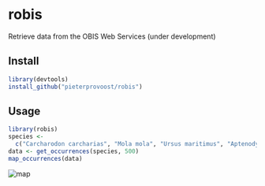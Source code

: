 # robis

Retrieve data from the OBIS Web Services (under development)

## Install

```R
library(devtools)
install_github("pieterprovoost/robis")
```

## Usage

```R
library(robis)
species <- 
  c("Carcharodon carcharias", "Mola mola", "Ursus maritimus", "Aptenodytes forsteri")
data <- get_occurrences(species, 500)
map_occurrences(data)
```

![map](https://raw.githubusercontent.com/pieterprovoost/robis/master/map.png)
